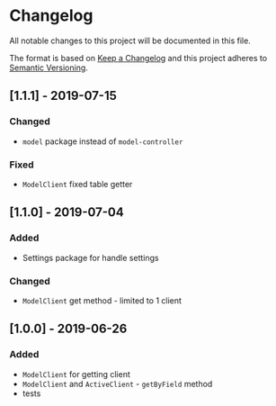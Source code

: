 # Changelog

All notable changes to this project will be documented in this file.

The format is based on [Keep a Changelog](http://keepachangelog.com/en/1.0.0/)
and this project adheres to [Semantic Versioning](http://semver.org/spec/v2.0.0.html).

## [1.1.1] - 2019-07-15
### Changed
- `model` package instead of `model-controller`

### Fixed
- `ModelClient` fixed table getter

## [1.1.0] - 2019-07-04
### Added
- Settings package for handle settings

### Changed
- `ModelClient` get method - limited to 1 client

## [1.0.0] - 2019-06-26
### Added
- `ModelClient` for getting client
- `ModelClient` and `ActiveClient` - `getByField` method
- tests